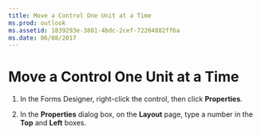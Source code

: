 ```yaml
---
title: Move a Control One Unit at a Time
ms.prod: outlook
ms.assetid: 1839293e-3881-4bdc-2cef-72204882ff6a
ms.date: 06/08/2017
---
```



# Move a Control One Unit at a Time

1. In the Forms Designer, right-click the control, then click  **Properties**. 
    
2. In the  **Properties** dialog box, on the **Layout** page, type a number in the **Top** and **Left** boxes.
    

